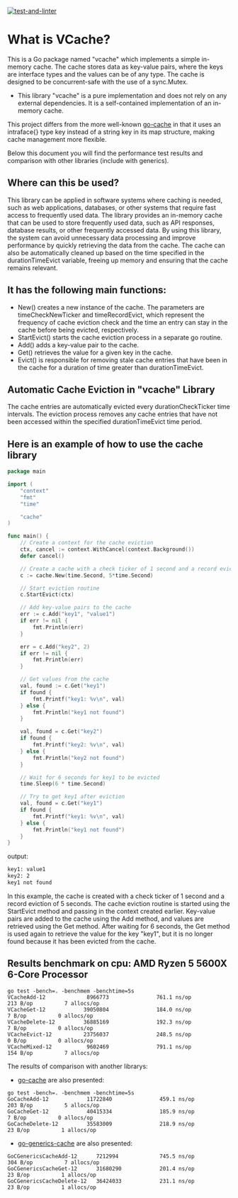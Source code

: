 [![test-and-linter](https://github.com/microup/vcache/actions/workflows/main.yml/badge.svg?branch=main)](https://github.com/microup/vcache/actions/workflows/main.yml)

# What is VCache?

This is a Go package named "vcache" which implements a simple in-memory cache. The cache stores data as key-value pairs, where the keys are interface types and the values can be of any type. The cache is designed to be concurrent-safe with the use of a sync.Mutex.

* This library "vcache" is a pure implementation and does not rely on any external dependencies. It is a self-contained implementation of an in-memory cache.

This project differs from the more well-known [go-cache](https://github.com/patrickmn/go-cache) in that it uses an intraface{} type key instead of a string key in its map structure, making cache management more flexible.

Below this document you will find the performance test results and comparison with other libraries (include with generics).

## Where can this be used?

This library can be applied in software systems where caching is needed, such as web applications, databases, or other systems that require fast access to frequently used data. The library provides an in-memory cache that can be used to store frequently used data, such as API responses, database results, or other frequently accessed data. By using this library, the system can avoid unnecessary data processing and improve performance by quickly retrieving the data from the cache. The cache can also be automatically cleaned up based on the time specified in the durationTimeEvict variable, freeing up memory and ensuring that the cache remains relevant.

## It has the following main functions:

- New() creates a new instance of the cache. The parameters are timeCheckNewTicker and timeRecordEvict, which represent the frequency of cache eviction check and the time an entry can stay in the cache before being evicted, respectively.
- StartEvict() starts the cache eviction process in a separate go routine.
- Add() adds a key-value pair to the cache.
- Get() retrieves the value for a given key in the cache.
- Evict() is responsible for removing stale cache entries that have been in the cache for a duration of time greater than durationTimeEvict.

## Automatic Cache Eviction in "vcache" Library

The cache entries are automatically evicted every durationCheckTicker time intervals. The eviction process removes any cache entries that have not been accessed within the specified durationTimeEvict time period.

## Here is an example of how to use the cache library

```go
package main

import (
    "context"
    "fmt"
    "time"

    "cache"
)

func main() {
    // Create a context for the cache eviction
    ctx, cancel := context.WithCancel(context.Background())
    defer cancel()

    // Create a cache with a check ticker of 1 second and a record eviction of 5 seconds
    c := cache.New(time.Second, 5*time.Second)

    // Start eviction routine
    c.StartEvict(ctx)

    // Add key-value pairs to the cache
    err := c.Add("key1", "value1")
    if err != nil {
        fmt.Println(err)
    }

    err = c.Add("key2", 2)
    if err != nil {
        fmt.Println(err)
    }

    // Get values from the cache
    val, found := c.Get("key1")
    if found {
        fmt.Printf("key1: %v\n", val)
    } else {
        fmt.Println("key1 not found")
    }

    val, found = c.Get("key2")
    if found {
        fmt.Printf("key2: %v\n", val)
    } else {
        fmt.Println("key2 not found")
    }

    // Wait for 6 seconds for key1 to be evicted
    time.Sleep(6 * time.Second)

    // Try to get key1 after eviction
    val, found = c.Get("key1")
    if found {
        fmt.Printf("key1: %v\n", val)
    } else {
        fmt.Println("key1 not found")
    }
}
```
output:

```bash
key1: value1
key2: 2
key1 not found
```

In this example, the cache is created with a check ticker of 1 second and a record eviction of 5 seconds. The cache eviction routine is started using the StartEvict method and passing in the context created earlier. Key-value pairs are added to the cache using the Add method, and values are retrieved using the Get method. After waiting for 6 seconds, the Get method is used again to retrieve the value for the key "key1", but it is no longer found because it has been evicted from the cache.

## Results benchmark on cpu: AMD Ryzen 5 5600X 6-Core Processor

```
go test -bench=. -benchmem -benchtime=5s
VCacheAdd-12             8966773               761.1 ns/op           213 B/op          7 allocs/op
VCacheGet-12            39050804               184.0 ns/op             7 B/op          0 allocs/op
VCacheDelete-12         36885169               192.3 ns/op             7 B/op          0 allocs/op
VCacheEvict-12          23756037               248.5 ns/op             0 B/op          0 allocs/op
VCacheMixed-12           9602469               791.1 ns/op           154 B/op          7 allocs/op
```
The results of comparison with another librarys:

- [go-cache](https://github.com/patrickmn/go-cache) are also presented:
```
go test -bench=. -benchmem -benchtime=5s
GoCacheAdd-12            11722840               459.1 ns/op           203 B/op          5 allocs/op
GoCacheGet-12            40415334               185.9 ns/op             7 B/op          0 allocs/op
GoCacheDelete-12         35583009               218.9 ns/op            23 B/op          1 allocs/op
```
- [go-generics-cache](https://github.com/Code-Hex/go-generics-cache) are also presented:
```
GoCGenericsCacheAdd-12      7212994             745.5 ns/op           304 B/op          7 allocs/op
GoCGenericsCacheGet-12      31680290            201.4 ns/op            23 B/op          1 allocs/op
GoCGenericsCacheDelete-12   36424033            231.1 ns/op            23 B/op          1 allocs/op
```
